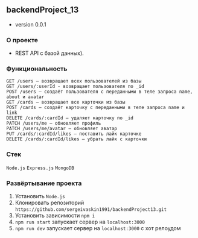 ## backendProject_13
+ version 0.0.1

### О проекте
+ REST API с базой данных).


### Функциональность

    GET /users — возвращает всех пользователей из базы
    GET /users/:userId - возвращает пользователя по _id
    POST /users — создаёт пользователя с переданными в теле запроса name, about и avatar
    GET /cards — возвращает все карточки из базы
    POST /cards — создаёт карточку с переданными в теле запроса name и link
    DELETE /cards/:cardId — удаляет карточку по _id
    PATCH /users/me — обновляет профиль
    PATCH /users/me/avatar — обновляет аватар
    PUT /cards/:cardId/likes — поставить лайк карточке
    DELETE /cards/:cardId/likes — убрать лайк с карточки

### Стек
`Node.js`
`Express.js`
`MongoDB`

### Развёртывание проекта
1. Установить `Node.js`
2. Клонировать репозиторий `https://github.com/sergeivaskin1991/backendProject13.git`
3. Установить зависимости `npm i`
4. `npm run start` запускает сервер на `localhost:3000`
5. `npm run dev` запускает сервер на `localhost:3000` с хот релоудом
